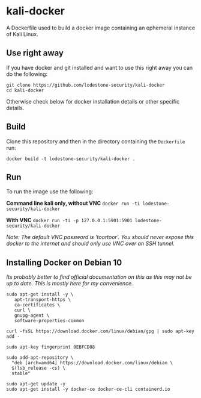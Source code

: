 # kali-docker

A Dockerfile used to build a docker image containing an ephemeral instance of Kali Linux.


## Use right away
If you have docker and git installed and want to use this right away you can do the following:
```
git clone https://github.com/lodestone-security/kali-docker
cd kali-docker
```

Otherwise check below for docker installation details or other specific details.

## Build
Clone this repository and then in the directory containing the `Dockerfile` run:

`docker build -t lodestone-security/kali-docker .`

## Run
To run the image use the following:

**Command line kali only, without VNC**
`docker run -ti lodestone-security/kali-docker`

**With VNC**
`docker run -ti -p 127.0.0.1:5901:5901 lodestone-security/kali-docker`

*Note: The default VNC password is 'toortoor'. You should never expose this docker to the internet and should only use VNC over an  SSH tunnel.*

## Installing Docker on Debian 10
*Its probably better to find official documentation on this as this may not be up to date. This is mostly here for my convenience.*

```
sudo apt-get install -y \
   apt-transport-https \
   ca-certificates \
   curl \
   gnupg-agent \
   software-properties-common

curl -fsSL https://download.docker.com/linux/debian/gpg | sudo apt-key add -

sudo apt-key fingerprint 0EBFCD88

sudo add-apt-repository \
  "deb [arch=amd64] https://download.docker.com/linux/debian \
  $(lsb_release -cs) \
  stable"

sudo apt-get update -y
sudo apt-get install -y docker-ce docker-ce-cli containerd.io
```
